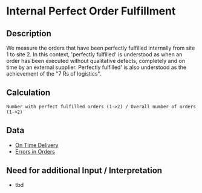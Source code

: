 # Internal Perfect Order Fulfillment

## Description
We measure the orders that have been perfectly fulfilled internally from site 1 to site 2. In this context, 'perfectly fulfilled' is understood as when an order has been executed without qualitative defects, completely and on time by an external supplier. Perfectly fulfilled' is also understood as the achievement of the "7 Rs of logistics".

## Calculation
`Number with perfect fulfilled orders (1->2) / Overall number of orders (1->2)`

## Data
* [On Time Delivery](OnTimeDelivery.md)
* [Errors in Orders](ErrorsinOrders.md)

## Need for additional Input / Interpretation
* tbd
